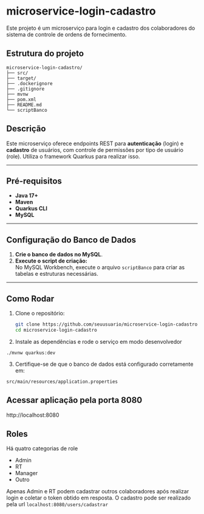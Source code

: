# microservice-login-cadastro
Este projeto é um microserviço para login e cadastro dos colaboradores do sistema de controle de ordens de fornecimento.


## Estrutura do projeto

```
microservice-login-cadastro/
├── src/
├── target/
├── .dockerignore
├── .gitignore
├── mvnw
├── pom.xml
├── README.md
└── scriptBanco

```

## Descrição
Este microserviço oferece endpoints REST para **autenticação** (login) e **cadastro** de usuários, com controle de permissões por tipo de usuário (role). Utiliza o framework Quarkus para realizar isso.

---

## Pré-requisitos

- **Java 17+**
- **Maven**
- **Quarkus CLI**
- **MySQL**

---

## Configuração do Banco de Dados

1. **Crie o banco de dados no MySQL**.
2. **Execute o script de criação:**  
   No MySQL Workbench, execute o arquivo `scriptBanco` para criar as tabelas e estruturas necessárias.

---

## Como Rodar

1. Clone o repositório:
   ```bash
   git clone https://github.com/seuusuario/microservice-login-cadastro.git
   cd microservice-login-cadastro

2. Instale as dependências e rode o serviço em modo desenvolvedor
   
```shell script
./mvnw quarkus:dev
```
3. Certifique-se de que o banco de dados está configurado corretamente em:
   
`src/main/resources/application.properties`

## Acessar aplicação pela porta 8080

http://localhost:8080

## Roles

Há quatro categorias de role 
- Admin 
- RT
- Manager
- Outro

Apenas Admin e RT podem cadastrar outros colaboradores após realizar login e coletar o token obtido em resposta. 
O cadastro pode ser realizado pela url
`localhost:8080/users/cadastrar`


